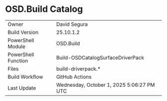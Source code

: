 ﻿# OSD.Build Catalog

| | |
|-|-|
| Owner | David Segura |
| Build Version | 25.10.1.2 |
| PowerShell Module | OSD.Build |
| PowerShell Function | Build-OSDCatalogSurfaceDriverPack |
| Files | build-driverpack.* |
| Build Workflow | GitHub Actions |
| Last Update | Wednesday, October 1, 2025 5:06:27 PM UTC |
